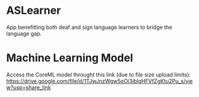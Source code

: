 # ASLearner
App benefitting both deaf and sign language learners to bridge the language gap.

# Machine Learning Model
Access the CoreML model throught this link (due to file size upload limits): https://drive.google.com/file/d/1TJwJnzWgw5oOi3iblqHFVfZgKtu2Pu_s/view?usp=share_link
